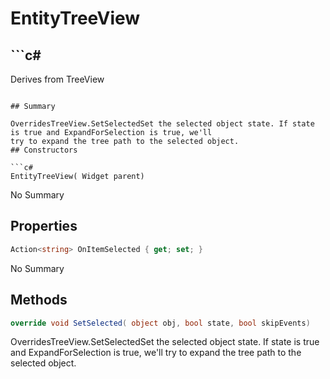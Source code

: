 # EntityTreeView

## ```c#
Derives from TreeView
```

## Summary

OverridesTreeView.SetSelectedSet the selected object state. If state is true and ExpandForSelection is true, we'll
try to expand the tree path to the selected object.
## Constructors

```c#
EntityTreeView( Widget parent) 
```
No Summary
## Properties

```c#
Action<string> OnItemSelected { get; set; } 
```
No Summary
## Methods

```c#
override void SetSelected( object obj, bool state, bool skipEvents) 
```
OverridesTreeView.SetSelectedSet the selected object state. If state is true and ExpandForSelection is true, we'll
try to expand the tree path to the selected object.
